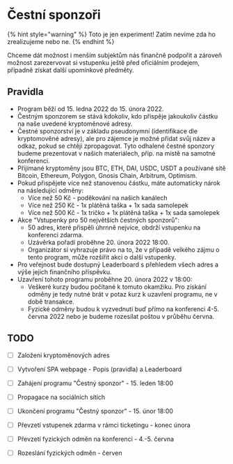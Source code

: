 # Čestní sponzoři

{% hint style="warning" %}
Toto je jen experiment! Zatím nevíme zda ho zrealizujeme nebo ne.
{% endhint %}

Chceme dát možnost i menším subjektům nás finančně podpořit a zároveň možnost zarezervovat si vstupenku ještě před oficiálním prodejem, případně získat další upomínkové předměty.

## Pravidla

* Program běží od 15. ledna 2022 do 15. února 2022.
* Čestným sponzorem se stává kdokoliv, kdo přispěje jakoukoliv částku na naše uvedené kryptoměnové adresy.
* Čestné sponzorství je v základu pseudonymní (identifikace dle kryptomověné adresy), ale pro zájemce je možné přidat svůj název a odkaz, pokud se chtějí zpropagovat. Tyto odhalené čestné sponzory budeme prezentovat v našich materiálech, příp. na místě na samotné konferenci.
* Přijímané kryptoměny jsou BTC, ETH, DAI, USDC, USDT a používané sítě Bitcoin, Ethereum, Polygon, Gnosis Chain, Arbitrum, Optimism.
* Pokud přispějete více než stanovenou částku, máte automaticky nárok na následující odměny:
  * Více než 50 Kč - poděkování na našich kanálech
  * Více než 250 Kč - 1x plátěná taška + 1x sada samolepek
  * Více než 500 Kč - 1x tričko + 1x plátěná taška + 1x sada samolepek
* Akce "Vstupenky pro 50 největších čestných sponzorů":
  * 50 adres, které přispěli úhrnně nejvíce, obdrží vstupenku na konferenci zdarma.
  * Uzávěrka pořadí proběhne 20. února 2022 18:00.
  * Organizátor si vyhrazuje právo na to, že v případě velkého zájmu o tento program, může rozšířit akci o další vstupenky.
* Pro veřejnost bude dostupný Leaderboard s přehledem všech adres a výše jejich finančního příspěvku.
* Uzavření tohoto programu proběhne 20. února 2022 v 18:00:
  * Veškeré kurzy budou počítané k tomuto okamžiku. Pro získání odměny je tedy nutné brát v potaz kurz k uzavření programu, ne v době transakce.
  * Fyzické odměny budou k vyzvednutí buď přímo na konferenci 4-5. června 2022 nebo je budeme rozesílat poštou v průběhu června.

## TODO

* [ ] Založení kryptoměnových adres
* [ ] Vytvoření SPA webpage - Popis (pravidla) a Leaderboard
* [ ] Zahájení programu "Čestný sponzor" - 15. leden 18:00
* [ ] Propagace na sociálních sítích
* [ ] Ukončení programu "Čestný sponzor" - 15. únor 18:00
* [ ] Převzetí vstupenek zdarma v rámci ticketingu - konec února
* [ ] Převzetí fyzických odměn na konferenci - 4.-5. června
* [ ] Rozeslání fyzických odměn - červen

